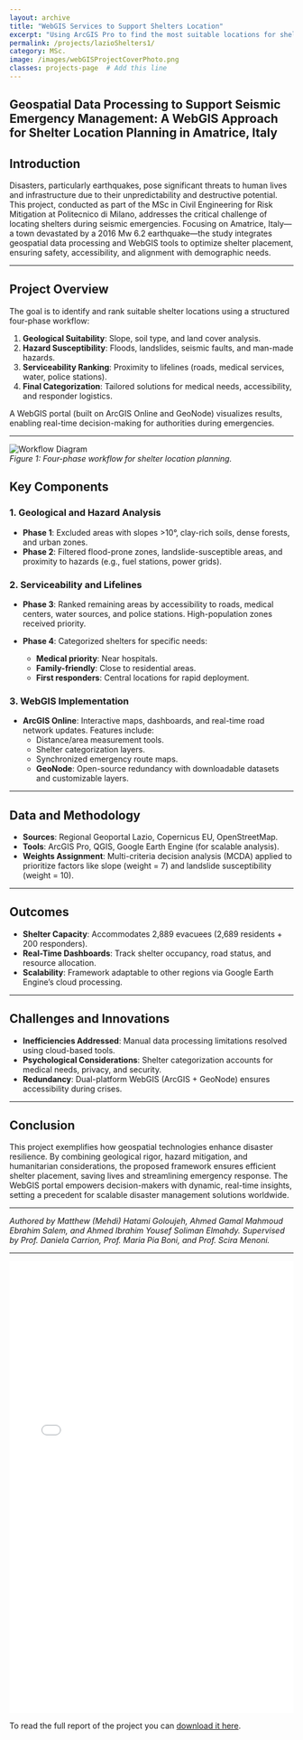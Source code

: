 ```yaml
---
layout: archive
title: "WebGIS Services to Support Shelters Location"
excerpt: "Using ArcGIS Pro to find the most suitable locations for shelters in Lazio region in Italy"
permalink: /projects/lazioShelters1/
category: MSc.
image: /images/webGISProjectCoverPhoto.png
classes: projects-page  # Add this line
---
```

 **Geospatial Data Processing to Support Seismic Emergency Management: A WebGIS Approach for Shelter Location Planning in Amatrice, Italy**
---

## **Introduction**  
Disasters, particularly earthquakes, pose significant threats to human lives and infrastructure due to their unpredictability and destructive potential. This project, conducted as part of the MSc in Civil Engineering for Risk Mitigation at Politecnico di Milano, addresses the critical challenge of locating shelters during seismic emergencies. Focusing on Amatrice, Italy—a town devastated by a 2016 Mw 6.2 earthquake—the study integrates geospatial data processing and WebGIS tools to optimize shelter placement, ensuring safety, accessibility, and alignment with demographic needs.  

---

## **Project Overview**  
The goal is to identify and rank suitable shelter locations using a structured four-phase workflow:  
1. **Geological Suitability**: Slope, soil type, and land cover analysis.  
2. **Hazard Susceptibility**: Floods, landslides, seismic faults, and man-made hazards.  
3. **Serviceability Ranking**: Proximity to lifelines (roads, medical services, water, police stations).  
4. **Final Categorization**: Tailored solutions for medical needs, accessibility, and responder logistics.  

A WebGIS portal (built on ArcGIS Online and GeoNode) visualizes results, enabling real-time decision-making for authorities during emergencies.  

---
![Workflow Diagram](https://matthewhatami.github.io/images/framework.jpg)  
*Figure 1: Four-phase workflow for shelter location planning.*
## **Key Components**  

### **1. Geological and Hazard Analysis**  
- **Phase 1**: Excluded areas with slopes >10°, clay-rich soils, dense forests, and urban zones.  
- **Phase 2**: Filtered flood-prone zones, landslide-susceptible areas, and proximity to hazards (e.g., fuel stations, power grids).  

### **2. Serviceability and Lifelines**  
- **Phase 3**: Ranked remaining areas by accessibility to roads, medical centers, water sources, and police stations. High-population zones received priority.  


- **Phase 4**: Categorized shelters for specific needs:  
  - **Medical priority**: Near hospitals.  
  - **Family-friendly**: Close to residential areas.  
  - **First responders**: Central locations for rapid deployment.  

### **3. WebGIS Implementation**  
- **ArcGIS Online**: Interactive maps, dashboards, and real-time road network updates. Features include:  
  - Distance/area measurement tools.  
  - Shelter categorization layers.  
  - Synchronized emergency route maps.  
  - **GeoNode**: Open-source redundancy with downloadable datasets and customizable layers.  

---

## **Data and Methodology**  
- **Sources**: Regional Geoportal Lazio, Copernicus EU, OpenStreetMap.  
- **Tools**: ArcGIS Pro, QGIS, Google Earth Engine (for scalable analysis).  
- **Weights Assignment**: Multi-criteria decision analysis (MCDA) applied to prioritize factors like slope (weight = 7) and landslide susceptibility (weight = 10).  

---

## **Outcomes**  
- **Shelter Capacity**: Accommodates 2,889 evacuees (2,689 residents + 200 responders).  
- **Real-Time Dashboards**: Track shelter occupancy, road status, and resource allocation.  
- **Scalability**: Framework adaptable to other regions via Google Earth Engine’s cloud processing.  

---

## **Challenges and Innovations**  
- **Inefficiencies Addressed**: Manual data processing limitations resolved using cloud-based tools.  
- **Psychological Considerations**: Shelter categorization accounts for medical needs, privacy, and security.  
- **Redundancy**: Dual-platform WebGIS (ArcGIS + GeoNode) ensures accessibility during crises.  

---

## **Conclusion**  
This project exemplifies how geospatial technologies enhance disaster resilience. By combining geological rigor, hazard mitigation, and humanitarian considerations, the proposed framework ensures efficient shelter placement, saving lives and streamlining emergency response. The WebGIS portal empowers decision-makers with dynamic, real-time insights, setting a precedent for scalable disaster management solutions worldwide.  

---  



*Authored by Matthew (Mehdi) Hatami Goloujeh, Ahmed Gamal Mahmoud Ebrahim Salem, and Ahmed Ibrahim Yousef Soliman Elmahdy. Supervised by Prof. Daniela Carrion, Prof. Maria Pia Boni, and Prof. Scira Menoni.*  

---  
<iframe src="/files/GPEMpdf.pdf" width="100%" height="800px" style="border:none;"></iframe>

<p>To read the full report of the project you can <a href="/files/webGISsheltersProject.pdf" target="_blank">download it here</a>.</p>